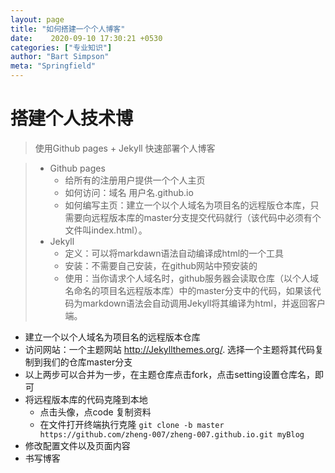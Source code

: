 ```yaml
---
layout: page
title: "如何搭建一个个人博客"
date:    2020-09-10 17:30:21 +0530
categories: ["专业知识"]
author: "Bart Simpson"
meta: "Springfield"
---
```

# 搭建个人技术博

> 使用Github pages + Jekyll 快速部署个人博客

> - Github pages
>    - 给所有的注册用户提供一个个人主页
>    - 如何访问：域名 用户名.github.io
>    - 如何编写主页：建立一个以个人域名为项目名的远程版仓本库，只需要向远程版本库的master分支提交代码就行（该代码中必须有个文件叫index.html）。
> - Jekyll
>    - 定义：可以将markdawn语法自动编译成html的一个工具
>    - 安装：不需要自己安装，在github网站中预安装的
>    - 使用：当你请求个人域名时，github服务器会读取仓库（以个人域名命名的项目名远程版本库）中的master分支中的代码，如果该代码为markdown语法会自动调用Jekyll将其编译为html，并返回客户端。

- 建立一个以个人域名为项目名的远程版本仓库
- 访问网站：一个主题网站 http://Jekyllthemes.org/. 选择一个主题将其代码复制到我们的仓库master分支
- 以上两步可以合并为一步，在主题仓库点击fork，点击setting设置仓库名，即可
- 将远程版本库的代码克隆到本地
    - 点击头像，点code  复制资料
    - 在文件打开终端执行克隆 
       `git clone -b master https://github.com/zheng-007/zheng-007.github.io.git myBlog`
- 修改配置文件以及页面内容
- 书写博客

